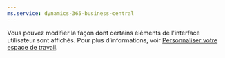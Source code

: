 ```yaml
---
ms.service: dynamics-365-business-central
---
```

Vous pouvez modifier la façon dont certains éléments de l'interface utilisateur sont affichés. Pour plus d’informations, voir [Personnaliser votre espace de travail](../ui-personalization-user.md).
